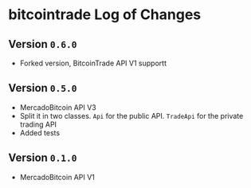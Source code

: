 # bitcointrade Log of Changes

## Version `0.6.0`
- Forked version, BitcoinTrade API V1 supportt

## Version `0.5.0`

- MercadoBitcoin API V3
- Split it in two classes. `Api` for the public API. `TradeApi` for the private trading API
- Added tests

## Version `0.1.0`

- MercadoBitcoin API V1
